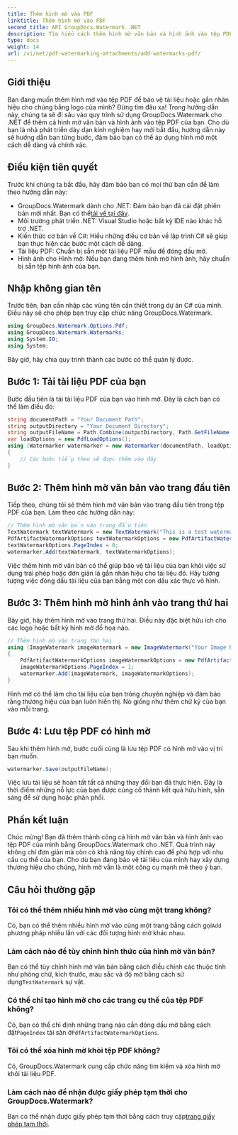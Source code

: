 ```yaml
---
title: Thêm hình mờ vào PDF
linktitle: Thêm hình mờ vào PDF
second_title: API GroupDocs.Watermark .NET
description: Tìm hiểu cách thêm hình mờ văn bản và hình ảnh vào tệp PDF của bạn bằng GroupDocs.Watermark cho .NET với hướng dẫn từng bước toàn diện của chúng tôi.
type: docs
weight: 14
url: /vi/net/pdf-watermarking-attachments/add-watermarks-pdf/
---
```

## Giới thiệu
Bạn đang muốn thêm hình mờ vào tệp PDF để bảo vệ tài liệu hoặc gắn nhãn hiệu cho chúng bằng logo của mình? Đừng tìm đâu xa! Trong hướng dẫn này, chúng ta sẽ đi sâu vào quy trình sử dụng GroupDocs.Watermark cho .NET để thêm cả hình mờ văn bản và hình ảnh vào tệp PDF của bạn. Cho dù bạn là nhà phát triển dày dạn kinh nghiệm hay mới bắt đầu, hướng dẫn này sẽ hướng dẫn bạn từng bước, đảm bảo bạn có thể áp dụng hình mờ một cách dễ dàng và chính xác.
## Điều kiện tiên quyết
Trước khi chúng ta bắt đầu, hãy đảm bảo bạn có mọi thứ bạn cần để làm theo hướng dẫn này:
-  GroupDocs.Watermark dành cho .NET: Đảm bảo bạn đã cài đặt phiên bản mới nhất. Bạn có thể[tải về tại đây](https://releases.groupdocs.com/Watermark/net/).
- Môi trường phát triển .NET: Visual Studio hoặc bất kỳ IDE nào khác hỗ trợ .NET.
- Kiến thức cơ bản về C#: Hiểu những điều cơ bản về lập trình C# sẽ giúp bạn thực hiện các bước một cách dễ dàng.
- Tài liệu PDF: Chuẩn bị sẵn một tài liệu PDF mẫu để đóng dấu mờ.
- Hình ảnh cho Hình mờ: Nếu bạn đang thêm hình mờ hình ảnh, hãy chuẩn bị sẵn tệp hình ảnh của bạn.
## Nhập không gian tên
Trước tiên, bạn cần nhập các vùng tên cần thiết trong dự án C# của mình. Điều này sẽ cho phép bạn truy cập chức năng GroupDocs.Watermark.
```csharp
using GroupDocs.Watermark.Options.Pdf;
using GroupDocs.Watermark.Watermarks;
using System.IO;
using System;
```
Bây giờ, hãy chia quy trình thành các bước có thể quản lý được.
## Bước 1: Tải tài liệu PDF của bạn
Bước đầu tiên là tải tài liệu PDF của bạn vào hình mờ. Đây là cách bạn có thể làm điều đó:
```csharp
string documentPath = "Your Document Path";
string outputDirectory = "Your Document Directory";
string outputFileName = Path.Combine(outputDirectory, Path.GetFileName(documentPath));
var loadOptions = new PdfLoadOptions();
using (Watermarker watermarker = new Watermarker(documentPath, loadOptions))
{
    // Các bước tiếp theo sẽ được thêm vào đây
}
```
## Bước 2: Thêm hình mờ văn bản vào trang đầu tiên
Tiếp theo, chúng tôi sẽ thêm hình mờ văn bản vào trang đầu tiên trong tệp PDF của bạn. Làm theo các hướng dẫn này:
```csharp
// Thêm hình mờ văn bản vào trang đầu tiên
TextWatermark textWatermark = new TextWatermark("This is a test watermark", new Font("Arial", 8));
PdfArtifactWatermarkOptions textWatermarkOptions = new PdfArtifactWatermarkOptions();
textWatermarkOptions.PageIndex = 0;
watermarker.Add(textWatermark, textWatermarkOptions);
```

Việc thêm hình mờ văn bản có thể giúp bảo vệ tài liệu của bạn khỏi việc sử dụng trái phép hoặc đơn giản là gắn nhãn hiệu cho tài liệu đó. Hãy tưởng tượng việc đóng dấu tài liệu của bạn bằng một con dấu xác thực vô hình.
## Bước 3: Thêm hình mờ hình ảnh vào trang thứ hai
Bây giờ, hãy thêm hình mờ vào trang thứ hai. Điều này đặc biệt hữu ích cho các logo hoặc bất kỳ hình mờ đồ họa nào.
```csharp
// Thêm hình mờ vào trang thứ hai
using (ImageWatermark imageWatermark = new ImageWatermark("Your Image Path"))
{
    PdfArtifactWatermarkOptions imageWatermarkOptions = new PdfArtifactWatermarkOptions();
    imageWatermarkOptions.PageIndex = 1;
    watermarker.Add(imageWatermark, imageWatermarkOptions);
}
```

Hình mờ có thể làm cho tài liệu của bạn trông chuyên nghiệp và đảm bảo rằng thương hiệu của bạn luôn hiển thị. Nó giống như thêm chữ ký của bạn vào mỗi trang.
## Bước 4: Lưu tệp PDF có hình mờ
Sau khi thêm hình mờ, bước cuối cùng là lưu tệp PDF có hình mờ vào vị trí bạn muốn.
```csharp
watermarker.Save(outputFileName);
```
Việc lưu tài liệu sẽ hoàn tất tất cả những thay đổi bạn đã thực hiện. Đây là thời điểm những nỗ lực của bạn được củng cố thành kết quả hữu hình, sẵn sàng để sử dụng hoặc phân phối.
## Phần kết luận
Chúc mừng! Bạn đã thêm thành công cả hình mờ văn bản và hình ảnh vào tệp PDF của mình bằng GroupDocs.Watermark cho .NET. Quá trình này không chỉ đơn giản mà còn có khả năng tùy chỉnh cao để phù hợp với nhu cầu cụ thể của bạn. Cho dù bạn đang bảo vệ tài liệu của mình hay xây dựng thương hiệu cho chúng, hình mờ vẫn là một công cụ mạnh mẽ theo ý bạn.
## Câu hỏi thường gặp
### Tôi có thể thêm nhiều hình mờ vào cùng một trang không?
 Có, bạn có thể thêm nhiều hình mờ vào cùng một trang bằng cách gọi`Add` phương pháp nhiều lần với các đối tượng hình mờ khác nhau.
### Làm cách nào để tùy chỉnh hình thức của hình mờ văn bản?
 Bạn có thể tùy chỉnh hình mờ văn bản bằng cách điều chỉnh các thuộc tính như phông chữ, kích thước, màu sắc và độ mờ bằng cách sử dụng`TextWatermark` sự vật.
### Có thể chỉ tạo hình mờ cho các trang cụ thể của tệp PDF không?
 Có, bạn có thể chỉ định những trang nào cần đóng dấu mờ bằng cách đặt`PageIndex` tài sản ở`PdfArtifactWatermarkOptions`.
### Tôi có thể xóa hình mờ khỏi tệp PDF không?
Có, GroupDocs.Watermark cung cấp chức năng tìm kiếm và xóa hình mờ khỏi tài liệu PDF.
### Làm cách nào để nhận được giấy phép tạm thời cho GroupDocs.Watermark?
Bạn có thể nhận được giấy phép tạm thời bằng cách truy cập[trang giấy phép tạm thời](https://purchase.groupdocs.com/temporary-license/).